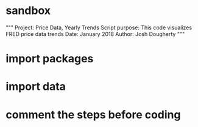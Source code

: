 # sandbox

"""
Project: Price Data, Yearly Trends
Script purpose: This code visualizes FRED price data trends
Date: January 2018
Author: Josh Dougherty
"""
# import packages

# import data

# comment the steps before coding

